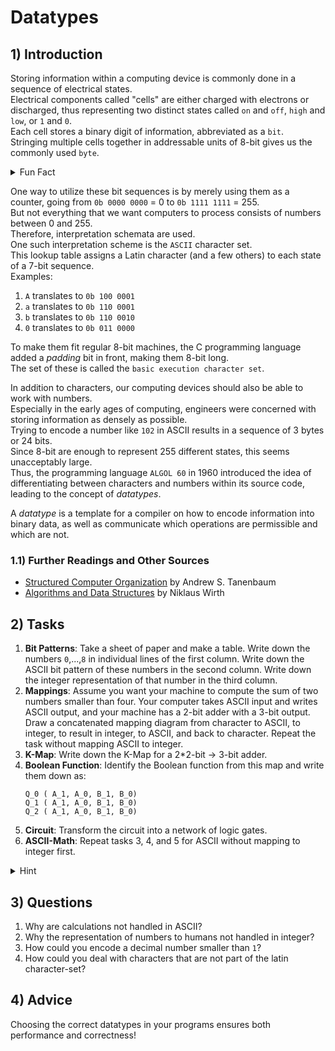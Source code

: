 <!---
{
  "id": "68d6f0e5-dff5-453e-a1e4-9df3d3fc7d89",
  "author": "Stephan Bökelmann",
  "depends_on": ["memory", "encoding", "mapping"],
  "first_used": "2025-03-20",
  "keywords": ["type", "datatype", "encoding", "C"]
}
--->

# Datatypes

## 1) Introduction
Storing information within a computing device is commonly done in a sequence of electrical states.  
Electrical components called "cells" are either charged with electrons or discharged, thus representing two distinct states called `on` and `off`, `high` and `low`, or `1` and `0`.  
Each cell stores a binary digit of information, abbreviated as a `bit`.  
Stringing multiple cells together in addressable units of 8-bit gives us the commonly used `byte`.  

<details>
  <summary>Fun Fact</summary>
  A byte does not have to feature 8-bit.  
  Historically, the size of a byte varied across different computer architectures, ranging from 1 to 48 bits.  
  However, the 8-bit byte became a de facto standard with the IBM System/360, which used 8-bit.  
  The term "byte" was coined by Werner Buchholz in 1956 and refers to the smallest addressable unit within a given computer architecture.
</details>

One way to utilize these bit sequences is by merely using them as a counter, going from `0b 0000 0000` = 0 to `0b 1111 1111` = 255.  
But not everything that we want computers to process consists of numbers between 0 and 255.  
Therefore, interpretation schemata are used.  
One such interpretation scheme is the `ASCII` character set.  
This lookup table assigns a Latin character (and a few others) to each state of a 7-bit sequence.  
Examples:
1. `A` translates to `0b 100 0001`
2. `a` translates to `0b 110 0001`
3. `b` translates to `0b 110 0010`
4. `0` translates to `0b 011 0000`

To make them fit regular 8-bit machines, the C programming language added a _padding_ bit in front, making them 8-bit long.  
The set of these is called the `basic execution character set`.  

In addition to characters, our computing devices should also be able to work with numbers.  
Especially in the early ages of computing, engineers were concerned with storing information as densely as possible.  
Trying to encode a number like `102` in ASCII results in a sequence of 3 bytes or 24 bits.  
Since 8-bit are enough to represent 255 different states, this seems unacceptably large.  
Thus, the programming language `ALGOL 60` in 1960 introduced the idea of differentiating between characters and numbers within its source code, leading to the concept of *datatypes*.  

A *datatype* is a template for a compiler on how to encode information into binary data, as well as communicate which operations are permissible and which are not.  

### 1.1) Further Readings and Other Sources
- [Structured Computer Organization](https://www.amazon.de/Structured-Computer-Organization-Andrew-Tanenbaum/dp/0132916525) by Andrew S. Tanenbaum
- [Algorithms and Data Structures](https://www.amazon.de/-/en/Algorithms-Data-Structures-Niklaus-Wirth/dp/0130220051) by Niklaus Wirth

## 2) Tasks
1. **Bit Patterns**: Take a sheet of paper and make a table. Write down the numbers `0`,...,`8` in individual lines of the first column. Write down the ASCII bit pattern of these numbers in the second column. Write down the integer representation of that number in the third column.
2. **Mappings**: Assume you want your machine to compute the sum of two numbers smaller than four. Your computer takes ASCII input and writes ASCII output, and your machine has a 2-bit adder with a 3-bit output. Draw a concatenated mapping diagram from character to ASCII, to integer, to result in integer, to ASCII, and back to character. Repeat the task without mapping ASCII to integer.
3. **K-Map**: Write down the K-Map for a 2*2-bit -> 3-bit adder.
4. **Boolean Function**: Identify the Boolean function from this map and write them down as:
   ```
   Q_0 ( A_1, A_0, B_1, B_0)
   Q_1 ( A_1, A_0, B_1, B_0)
   Q_2 ( A_1, A_0, B_1, B_0)
   ```
5. **Circuit**: Transform the circuit into a network of logic gates.
6. **ASCII-Math**: Repeat tasks 3, 4, and 5 for ASCII without mapping to integer first.

<details>
  <summary>Hint</summary>
  Do not finish task 6. Stop when you think you have understood the point!
</details>

## 3) Questions
1. Why are calculations not handled in ASCII?
2. Why the representation of numbers to humans not handled in integer?
3. How could you encode a decimal number smaller than `1`?
4. How could you deal with characters that are not part of the latin character-set?


## 4) Advice
Choosing the correct datatypes in your programs ensures both performance and correctness!

